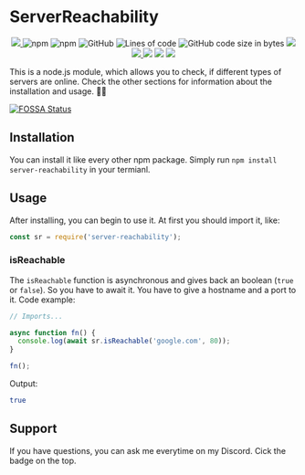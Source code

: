 # ServerReachability

<p align="center">
    <a href="https://codecov.io/gh/minomy13/server-reachability">
        <img src="https://codecov.io/gh/minomy13/server-reachability/branch/master/graph/badge.svg?token=TLTyb90Kdl"/>
    </a>
    <img alt="npm" src="https://img.shields.io/npm/v/server-reachability">
    <img alt="npm" src="https://img.shields.io/npm/dt/server-reachability">
    <img alt="GitHub" src="https://img.shields.io/github/license/minomy13/server-reachability">
    <img alt="Lines of code" src="https://img.shields.io/tokei/lines/github/minomy13/server-reachability">
    <img alt="GitHub code size in bytes" src="https://img.shields.io/github/languages/code-size/minomy13/server-reachability">
    <a href="https://www.codacy.com/gh/minomy13/server-reachability/dashboard?utm_source=github.com&amp;utm_medium=referral&amp;utm_content=minomy13/server-reachability&amp;utm_campaign=Badge_Grade">
        <img src="https://app.codacy.com/project/badge/Grade/30be9c9e86fc46b2bf01a191dc17b42a"/>
    </a>
    <a href="https://discord.gg/zwEaZTn">
        <img src="https://img.shields.io/discord/706603856007790612?label=discord"/>
    </a>
<a href="https://app.fossa.com/projects/git%2Bgithub.com%2Fminomy13%2Fserver-reachability?ref=badge_shield" alt="FOSSA Status"><img src="https://app.fossa.com/api/projects/git%2Bgithub.com%2Fminomy13%2Fserver-reachability.svg?type=shield"/></a>
    <img src="https://img.shields.io/github/languages/top/minomy13/server-reachability">
    <img src="https://img.shields.io/github/last-commit/minomy13/server-reachability">
</p>

This is a node.js module, which allows you to check, if different types of servers are online. Check the other sections for information about the installation and usage. 💾📡


[![FOSSA Status](https://app.fossa.com/api/projects/git%2Bgithub.com%2Fminomy13%2Fserver-reachability.svg?type=large)](https://app.fossa.com/projects/git%2Bgithub.com%2Fminomy13%2Fserver-reachability?ref=badge_large)

## Installation

You can install it like every other npm package. Simply run `npm install server-reachability` in your termianl.

## Usage

After installing, you can begin to use it. At first you should import it, like:

```js
const sr = require('server-reachability');
```

### isReachable

The `isReachable` function is asynchronous and gives back an boolean (`true` or `false`). So you have to await it. You have to give a hostname and a port to it. Code example:

```js
// Imports...

async function fn() {
  console.log(await sr.isReachable('google.com', 80));
}

fn();
```

Output:

```bash
true
```

## Support

If you have questions, you can ask me everytime on my Discord. Cick the badge on the top.